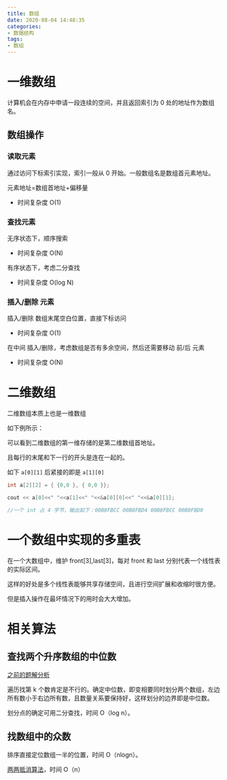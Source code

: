 ```yaml
---
title: 数组
date: 2020-08-04 14:48:35
categories:
- 数据结构
tags:
- 数组
---
```


# 一维数组
计算机会在内存中申请一段连续的空间，并且返回索引为 0 处的地址作为数组名。

## 数组操作

### 读取元素
通过访问下标索引实现，索引一般从 0 开始。一般数组名是数组首元素地址。

元素地址=数组首地址+偏移量

- 时间复杂度 O(1)

### 查找元素
无序状态下，顺序搜索
- 时间复杂度 O(N)

有序状态下，考虑二分查找
- 时间复杂度 O(log N)

### 插入/删除 元素
插入/删除 数组末尾空白位置，直接下标访问
- 时间复杂度 O(1)

在中间 插入/删除，考虑数组是否有多余空间，然后还需要移动 前/后 元素
- 时间复杂度 O(N)

# 二维数组

二维数组本质上也是一维数组

如下例所示：

可以看到二维数组的第一维存储的是第二维数组首地址。

且每行的末尾和下一行的开头是连在一起的。

如下 ``a[0][1]`` 后紧接的即是 ``a[1][0]``

```cpp
int a[2][2] = { {0,0 }, { 0,0 }};

cout << a[0]<<" "<<a[1]<<" "<<&a[0][0]<<" "<<&a[0][1];

//一个 int 占 4 字节，输出如下：00B8FBCC 00B8FBD4 00B8FBCC 00B8FBD0
```

# 一个数组中实现的多重表
在一个大数组中，维护 front[3],last[3]，每对 front 和 last 分别代表一个线性表的实际区间。

这样的好处是多个线性表能够共享存储空间，且进行空间扩展和收缩时很方便。

但是插入操作在最坏情况下的用时会大大增加。

# 相关算法

## 查找两个升序数组的中位数

[之前的题解分析](https://alobal.github.io/Blog/2020/02/17/LeetCode-No-4-/)

遍历找第 k 个数肯定是不行的。确定中位数，即变相要同时划分两个数组，左边所有数小于右边所有数，且数量关系要保持好，这样划分的边界即是中位数。

划分点的确定可用二分查找，时间 O（log n）。

## 找数组中的众数

排序直接定位数组一半的位置，时间 O（nlogn）。

[两两抵消算法](https://alobal.github.io/Blog/2020/07/20/LeetCode-%E5%89%91%E6%8C%87Offer-No-39/)，时间 O（n）
